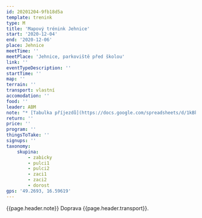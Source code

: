 ```yaml
---
id: 20201204-9fb18d5a
template: trenink
type: M
title: 'Mapový trénink Jehnice'
start: '2020-12-04'
end: '2020-12-06'
place: Jehnice
meetTime: ''
meetPlace: 'Jehnice, parkoviště před školou'
link: ''
eventTypeDescription: ''
startTime: ''
map: ''
terrain: ''
transport: vlastní
accomodation: ''
food: ''
leader: ABM
note: "* [Tabulka příjezdů](https://docs.google.com/spreadsheets/d/1kBkz4fRNtzndRUKCsunOPk2Y1SbF5ij5ZxqUe33MZ1w/edit?usp=sharing)\r\n* [Tady najdete parkoviště a start](https://mapy.cz/s/lobevedosa)\r\n* [Mapy](https://drive.google.com/drive/folders/1F42Z8Xk1iWjiUSXP_dhQFzexIXtiELM_?usp=sharing)\r\n* na kontrolách budou fáborky z mlíka\r\n* díky ABM za trénink!"
return: ''
price: ''
program: ''
thingsToTake: ''
signups: ''
taxonomy:
    skupina:
        - zabicky
        - pulci1
        - pulci2
        - zaci1
        - zaci2
        - dorost
gps: '49.2693, 16.59619'
---
```


{{page.header.note}}
 Doprava {{page.header.transport}}.
